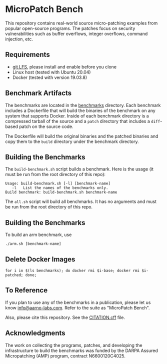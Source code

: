 # MicroPatch Bench

This repository contains real-world source micro-patching examples
from popular open-source programs.  The patches focus on security
vulnerabilities such as buffer overflows, integer overflows, command
injection, etc.

## Requirements

* [git LFS](https://git-lfs.github.com/), please install and enable before you clone
* Linux host (tested with Ubuntu 20.04)
* Docker (tested with version 19.03.8)

## Benchmark Artifacts

The benchmarks are located in the [benchmarks](./benchmarks)
directory.  Each benchmark includes a Dockerfile that will build the
binaries of the benchmark on any system that supports Docker.  Inside
of each benchmark directory is a compressed tarball of the source and
a `patch` directory that includes a `diff`-based patch on the source
code.

The Dockerfile will build the original binaries and the patched
binaries and copy them to the `build` directory under the benchmark
directory.

## Building the Benchmarks

The `build-benchmark.sh` script builds a benchmark.  Here is the usage
(it must be run from the root directory of this repo):

```
Usage: build-benchmark.sh [-l] [benchmark-name]
   -l   List the names of the benchmarks only.
Build benchmark: build-benchmark.sh benchmark-name
```

The `all.sh` script will build all benchmarks.  It has no arguments
and must be run from the root directory of this repo.

## Building the Benchmarks
To build an arm benchmark, use 
```
./arm.sh [benchmark-name]
```

## Delete Docker Images

```
for i in $(ls benchmarks); do docker rmi $i-base; docker rmi $i-patched; done;
```

## To Reference

If you plan to use any of the benchmarks in a publication, please let
us know [info@aarno-labs.com](info@aarno-labs.com).  Refer to the
suite as "MicroPatch Bench".

Also, please cite this repository.  See the
[CITATION.cff](CITATION.cff) file.

## Acknowledgments

The work on collecting the programs, patches, and developing the
infrastructure to build the benchmarks was funded by the DARPA Assured
Micropatching (AMP) program, contract N6600120C4025.
